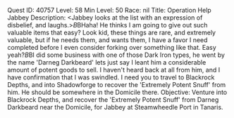 Quest ID: 40757
Level: 58
Min Level: 50
Race: nil
Title: Operation Help Jabbey
Description: <Jabbey looks at the list with an expression of disbelief, and laughs.>$B$BHaha! He thinks I am going to give out such valuable items that easy? Look kid, these things are rare, and extremely valuable, but if he needs them, and wants them, I have a favor I need completed before I even consider forking over something like that. Easy yeah?$B$BI did some business with one of those Dark Iron types, he went by the name 'Darneg Darkbeard' lets just say I leant him a considerable amount of potent goods to sell. I haven't heard back at all from him, and I have confirmation that I was swindled. I need you to travel to Blackrock Depths, and into Shadowforge to recover the 'Extremely Potent Snuff' from him. He should be somewhere in the Domicile there.
Objective: Venture into Blackrock Depths, and recover the 'Extremely Potent Snuff' from Darneg Darkbeard near the Domicile, for Jabbey at Steamwheedle Port in Tanaris.
